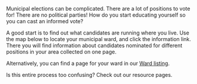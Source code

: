 Municipal elections can be complicated. There are a lot of positions
to vote for! There are no political parties! How do you start
educating yourself so you can cast an informed vote?

A good start is to find out what candidates are running where you
live. 
Use the map below to locate your municipal ward, and click the
information link. 
There you will find information about candidates nominated
for different positions in your area collected on one page. 

Alternatively, you can find a page for your ward in our [Ward
listing](./wards/). 

<script src="https://embed.github.com/view/geojson/CivicTechWR/WRvotes/master/docs/_data/sync/WardBoundaries.geojson"></script>


Is this entire process too confusing? Check out our resource
pages.

